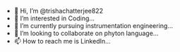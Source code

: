- 👋 Hi, I’m @trishachatterjee822
- 👀 I’m interested in Coding...
- 🌱 I’m currently pursuing instrumentation engineering...
- 💞️ I’m looking to collaborate on phyton language...
- 📫 How to reach me is LinkedIn...

<!---
trishachatterjee822/trishachatterjee822 is a ✨ special ✨ repository because its `README.md` (this file) appears on your GitHub profile.
You can click the Preview link to take a look at your changes.
--->
